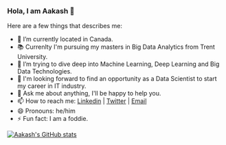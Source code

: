 ### Hola, I am Aakash 👋

<!--
**aakash1998/aakash1998** is a ✨ _special_ ✨ repository because its `README.md` (this file) appears on your GitHub profile.
-->
Here are a few things that describes me:

- 📍 I’m currently located in Canada. 
- 📚 Currenlty I'm pursuing my masters in Big Data Analytics from Trent University.
- 🌱 I’m trying to dive deep into Machine Learning, Deep Learning and Big Data Technologies.
- 👯 I'm looking forward to find an opportunity as a Data Scientist to start my career in IT industry.
- 💬 Ask me about anything, I'll be happy to help you.
- 📫 How to reach me: [Linkedin](https://www.linkedin.com/in/aakashpatel05/) | [Twitter](https://twitter.com/itsAP30) | [Email](mailto:helloaakash30@gmail.com)
- 😄 Pronouns: he/him
- ⚡ Fun fact: I am a foddie.


[![Aakash's GitHub stats](https://github-readme-stats.vercel.app/api?username=aakash1998)](https://github.com/aakash1998/github-readme-stats)
